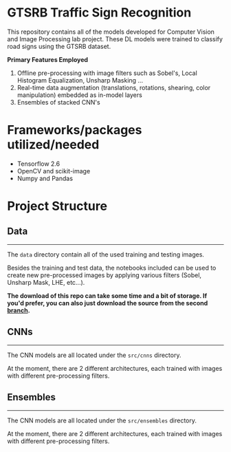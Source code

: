 # GTSRB Traffic Sign Recognition

This repository contains all of the models developed for Computer Vision and Image Processing lab project. These DL models were trained to classify road signs using the GTSRB dataset.

**Primary Features Employed**

1. Offline pre-processing with image filters such as Sobel's, Local Histogram Equalization, Unsharp Masking ...
2. Real-time data augmentation (translations, rotations, shearing, color manipulation) embedded as in-model layers
3. Ensembles of stacked CNN's

Frameworks/packages utilized/needed
========

- Tensorflow 2.6
- OpenCV and scikit-image
- Numpy and Pandas

Project Structure
========

## Data

---
The `data` directory contain all of the used training and testing images.

Besides the training and test data, the notebooks included can be used to create new pre-processed images by applying various filters (Sobel, Unsharp Mask, LHE, etc...).

**The download of this repo can take some time and a bit of storage. If you'd prefer, you can also just download the source from the second [branch]().**

## CNNs

---

The CNN models are all located under the `src/cnns` directory.

At the moment, there are 2 different architectures, each trained with images with different pre-processing filters.

## Ensembles

---
The CNN models are all located under the `src/ensembles` directory.

At the moment, there are 2 different architectures, each trained with images with different pre-processing filters.

